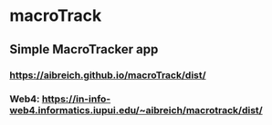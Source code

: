 # macroTrack

## Simple MacroTracker app

### https://aibreich.github.io/macroTrack/dist/

### Web4: https://in-info-web4.informatics.iupui.edu/~aibreich/macrotrack/dist/
